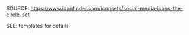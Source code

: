 SOURCE:
https://www.iconfinder.com/iconsets/social-media-icons-the-circle-set

SEE: templates for details
